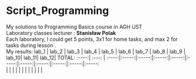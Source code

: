 # Script_Programming
My solutions to Programming Basics course in AGH UST \
Laboratory classes lecturer : **Stanisław Polak** \
Each laboratory, I could get 5 points, 3x1 for home tasks, and max 2 for tasks during lesson . \
My results:
lab_1 | lab_2 | lab_3 | lab_4 | lab_5 | lab_6 | lab_7 | lab_8 | lab_9 | lab_10| lab_11| lab_12| TOTAL:
:----:| :---: | :----:|:-----:|:-----:|:-----:|:-----:|:-----:|:-----:|:-----:|:-----:|:-----:|:-----: 	   
      |       |       |       |       |       |       |       |	      |	      |       |	      |
